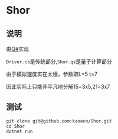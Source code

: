 # Shor



## 说明


由[Q#](https://docs.microsoft.com/en-us/quantum/?view=qsharp-preview)实现

`Driver.cs`是传统部分,`Shor.qs`是量子计算部分

由于模拟速度实在太慢，参数取L=5 t=7

因此实际上只能非平凡地分解15=3x5,21=3x7

## 测试

```
git clone git@github.com:kzoacn/Shor.git
cd Shor
dotnet run
```





